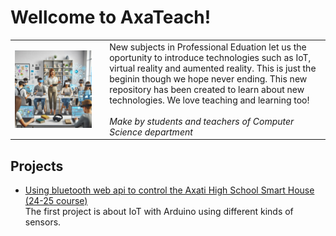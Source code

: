 # Wellcome to AxaTeach!

<table><tr><td width="30%"><img src="https://github.com/codifyit/iotaxatihouse/blob/main/readme/images/iotaxatiimg1.jpeg" align="center" width="90%">
</td><td>New subjects in Professional Eduation let us the oportunity to introduce technologies such as IoT, virtual reality and aumented reality. This is just the beginin though we hope never ending. This new repository has been created to learn about new technologies. We love teaching and learning too!<br><i><br>Make by students and teachers of Computer Science department</i></td></tr></table>

## Projects

- [Using bluetooth web api to control the Axati High School Smart House (24-25 course)](https://github.com/codifyit/iotaxatihouse/blob/main/blesh/)<br>
The first project is about IoT with Arduino using different kinds of sensors.
